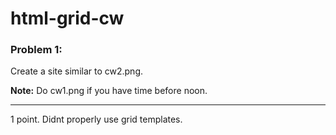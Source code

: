 # html-grid-cw

### Problem 1:
Create a site similar to cw2.png.

<strong>Note:</strong> Do cw1.png if you have time before noon.

<hr>
1 point. Didnt properly use grid templates.